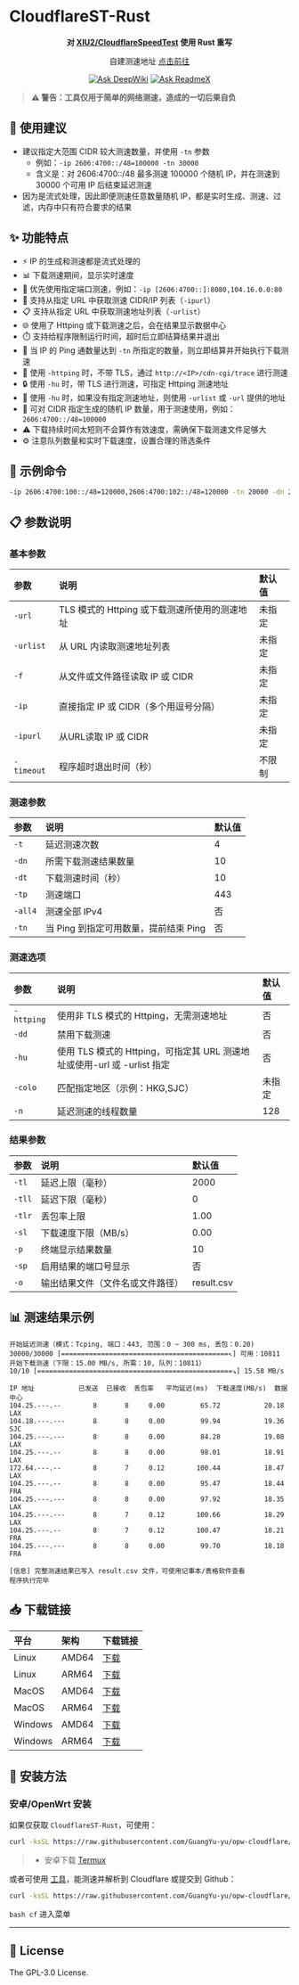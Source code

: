 # CloudflareST-Rust

<div align="center">

**对 [XIU2/CloudflareSpeedTest](https://github.com/XIU2/CloudflareSpeedTest) 使用 Rust 重写**

自建测速地址 [点击前往](https://github.com/GuangYu-yu/CF-Workers-SpeedTestURL)

[![Ask DeepWiki](https://deepwiki.com/badge.svg)](https://deepwiki.com/GuangYu-yu/CloudflareST-Rust) [![Ask ReadmeX](https://readmex.com/logo.svg)](https://readmex.com/GuangYu-yu/CloudflareST-Rust)

</div>

> **⚠️ 警告：工具仅用于简单的网络测速，造成的一切后果自负**

## 📝 使用建议

- 建议指定大范围 CIDR 较大测速数量，并使用 `-tn` 参数
  - 例如：`-ip 2606:4700::/48=100000 -tn 30000`
  - 含义是：对 2606:4700::/48 最多测速 100000 个随机 IP，并在测速到 30000 个可用 IP 后结束延迟测速
- 因为是流式处理，因此即便测速任意数量随机 IP，都是实时生成、测速、过滤，内存中只有符合要求的结果

## ✨ 功能特点

- ⚡ IP 的生成和测速都是流式处理的
- 📊 下载测速期间，显示实时速度
- 🔌 优先使用指定端口测速，例如：`-ip [2606:4700::]:8080,104.16.0.0:80`
- 🔗 支持从指定 URL 中获取测速 CIDR/IP 列表（`-ipurl`）
- 📋 支持从指定 URL 中获取测速地址列表（`-urlist`）
- 🌐 使用了 Httping 或下载测速之后，会在结果显示数据中心
- ⏱️ 支持给程序限制运行时间，超时后立即结算结果并退出
- 🏁 当 IP 的 Ping 通数量达到 `-tn` 所指定的数量，则立即结算并开始执行下载测速
- 🔄 使用 `-httping` 时，不带 TLS，通过 `http://<IP>/cdn-cgi/trace` 进行测速
- 🔒 使用 `-hu` 时，带 TLS 进行测速，可指定 Httping 测速地址
- 🔄 使用 `-hu` 时，如果没有指定测速地址，则使用 `-urlist` 或 `-url` 提供的地址
- 🔢 可对 CIDR 指定生成的随机 IP 数量，用于测速使用，例如：`2606:4700::/48=100000`
- ⚠️ 下载持续时间太短则不会算作有效速度，需确保下载测速文件足够大
- ⚙️ 注意队列数量和实时下载速度，设置合理的筛选条件

## 🚀 示例命令

```bash
-ip 2606:4700:100::/48=120000,2606:4700:102::/48=120000 -tn 20000 -dn 20 -sl 18 -tl 200 -tlr 0 -url https://example.com
```

## 📋 参数说明

### 基本参数

| 参数 | 说明 | 默认值 |
|:-----|:-----|:-------|
| `-url` | TLS 模式的 Httping 或下载测速所使用的测速地址 | 未指定 |
| `-urlist` | 从 URL 内读取测速地址列表 | 未指定 |
| `-f` | 从文件或文件路径读取 IP 或 CIDR | 未指定 |
| `-ip` | 直接指定 IP 或 CIDR（多个用逗号分隔） | 未指定 |
| `-ipurl` | 从URL读取 IP 或 CIDR | 未指定 |
| `-timeout` | 程序超时退出时间（秒） | 不限制 |

### 测速参数

| 参数 | 说明 | 默认值 |
|:-----|:-----|:-------|
| `-t` | 延迟测速次数 | 4 |
| `-dn` | 所需下载测速结果数量 | 10 |
| `-dt` | 下载测速时间（秒） | 10 |
| `-tp` | 测速端口 | 443 |
| `-all4` | 测速全部 IPv4 | 否 |
| `-tn` | 当 Ping 到指定可用数量，提前结束 Ping | 否 |

### 测速选项

| 参数 | 说明 | 默认值 |
|:-----|:-----|:-------|
| `-httping` | 使用非 TLS 模式的 Httping，无需测速地址 | 否 |
| `-dd` | 禁用下载测速 | 否 |
| `-hu` | 使用 TLS 模式的 Httping，可指定其 URL 测速地址或使用-url 或 -urlist 指定 | 否 |
| `-colo` | 匹配指定地区（示例：HKG,SJC） | 未指定 |
| `-n` | 延迟测速的线程数量 | 128 |

### 结果参数

| 参数 | 说明 | 默认值 |
|:-----|:-----|:-------|
| `-tl` | 延迟上限（毫秒） | 2000 |
| `-tll` | 延迟下限（毫秒） | 0 |
| `-tlr` | 丢包率上限 | 1.00 |
| `-sl` | 下载速度下限（MB/s） | 0.00 |
| `-p` | 终端显示结果数量 | 10 |
| `-sp` | 启用结果的端口号显示 | 否 |
| `-o` | 输出结果文件（文件名或文件路径） | result.csv |

## 📊 测速结果示例

```
开始延迟测速（模式：Tcping, 端口：443, 范围：0 ~ 300 ms, 丢包：0.20)
30000/30000 [==========================================↖] 可用：10811
开始下载测速（下限：15.00 MB/s, 所需：10, 队列：10811）
10/10 [=================================================↘] 15.58 MB/s

IP 地址           已发送  已接收  丢包率   平均延迟(ms)  下载速度(MB/s)  数据中心
104.25.---.--        8       8     0.00         65.72           20.18         LAX
104.18.---.---       8       8     0.00         99.94           19.36         SJC
104.25.---.---       8       8     0.00         84.28           19.08         LAX
104.25.---.--        8       8     0.00         98.01           18.91         LAX
172.64.---.--        8       7     0.12        100.44           18.47         LAX
104.25.---.--        8       8     0.00         95.47           18.44         FRA
104.25.---.---       8       8     0.00         97.92           18.35         LAX
104.25.---.---       8       7     0.12        100.66           18.29         LAX
104.25.---.--        8       7     0.12        100.47           18.21         FRA
104.25.---.---       8       8     0.00         99.70           18.18         FRA

[信息] 完整测速结果已写入 result.csv 文件，可使用记事本/表格软件查看
程序执行完毕
```

## 📥 下载链接

| 平台   | 架构   | 下载链接                                                                 |
|:-------|:-------|:--------------------------------------------------------------------------|
| Linux  | AMD64  | [下载](https://raw.githubusercontent.com/GuangYu-yu/CloudflareST-Rust/refs/heads/main/binaries/Linux_AMD64/CloudflareST-Rust)   |
| Linux  | ARM64  | [下载](https://raw.githubusercontent.com/GuangYu-yu/CloudflareST-Rust/refs/heads/main/binaries/Linux_ARM64/CloudflareST-Rust)   |
| MacOS  | AMD64  | [下载](https://raw.githubusercontent.com/GuangYu-yu/CloudflareST-Rust/refs/heads/main/binaries/MacOS_AMD64/CloudflareST-Rust)   |
| MacOS  | ARM64  | [下载](https://raw.githubusercontent.com/GuangYu-yu/CloudflareST-Rust/refs/heads/main/binaries/MacOS_ARM64/CloudflareST-Rust)   |
| Windows| AMD64  | [下载](https://raw.githubusercontent.com/GuangYu-yu/CloudflareST-Rust/refs/heads/main/binaries/Windows_AMD64/CloudflareST-Rust.exe) |
| Windows| ARM64  | [下载](https://raw.githubusercontent.com/GuangYu-yu/CloudflareST-Rust/refs/heads/main/binaries/Windows_ARM64/CloudflareST-Rust.exe) |

## 📱 安装方法

### 安卓/OpenWrt 安装

如果仅获取 `CloudflareST-Rust`，可使用：

```bash
curl -ksSL https://raw.githubusercontent.com/GuangYu-yu/opw-cloudflare/refs/heads/main/setup_cloudflarest.sh | bash
```

> - 安卓下载 [Termux](https://github.com/termux/termux-app/releases)

或者可使用 [工具](https://github.com/GuangYu-yu/opw-cloudflare)，能测速并解析到 Cloudflare 或提交到 Github：

```bash
curl -ksSL https://raw.githubusercontent.com/GuangYu-yu/opw-cloudflare/main/cfopw.sh | bash
```

`bash cf` 进入菜单

---

## 📄 License

The GPL-3.0 License.
